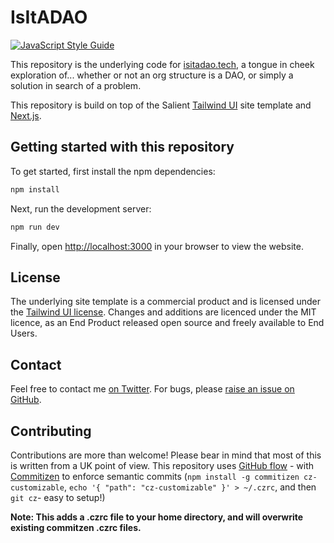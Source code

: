 # IsItADAO

[![JavaScript Style Guide](https://img.shields.io/badge/code_style-standard-brightgreen.svg)](https://standardjs.com)

This repository is the underlying code for [isitadao.tech](http://isitadao.tech/), a tongue in cheek exploration of... whether or not an org structure is a DAO, or simply a solution in search of a problem.

This repository is build on top of the Salient [Tailwind UI](https://tailwindui.com) site template and [Next.js](https://nextjs.org).

## Getting started with this repository

To get started, first install the npm dependencies:

```bash
npm install
```

Next, run the development server:

```bash
npm run dev
```

Finally, open [http://localhost:3000](http://localhost:3000) in your browser to view the website.

## License

The underlying site template is a commercial product and is licensed under the [Tailwind UI license](https://tailwindui.com/license). Changes and additions are licenced under the MIT licence, as an End Product released open source and freely available to End Users.

## Contact
Feel free to contact me [on Twitter](https://twitter.com/sealjay_clj). For bugs, please [raise an issue on GitHub](https://github.com/Sealjay/isitadao/issue).

## Contributing
Contributions are more than welcome! Please bear in mind that most of this is written from a UK point of view. This repository uses [GitHub flow](https://guides.github.com/introduction/flow/) - with [Commitizen](https://github.com/commitizen/cz-cli#making-your-repo-commitizen-friendly) to enforce semantic commits (`npm install -g commitizen cz-customizable`, `echo '{ "path": "cz-customizable" }' > ~/.czrc`, and then `git cz`- easy to setup!)

**Note: This adds a .czrc file to your home directory, and will overwrite existing commitzen .czrc files.**
